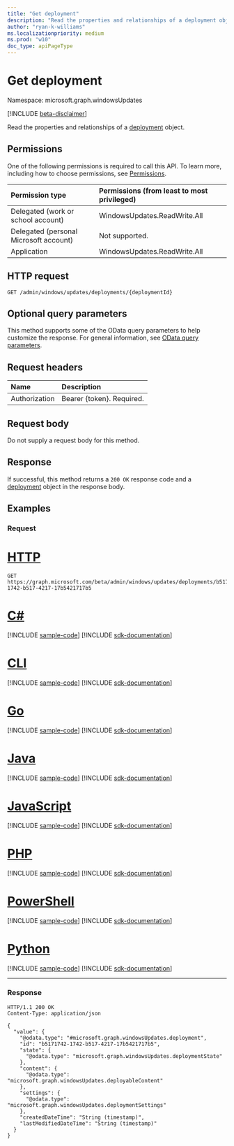 ```yaml
---
title: "Get deployment"
description: "Read the properties and relationships of a deployment object."
author: "ryan-k-williams"
ms.localizationpriority: medium
ms.prod: "w10"
doc_type: apiPageType
---
```


# Get deployment
Namespace: microsoft.graph.windowsUpdates

[!INCLUDE [beta-disclaimer](../../includes/beta-disclaimer.md)]

Read the properties and relationships of a [deployment](../resources/windowsupdates-deployment.md) object.

## Permissions
One of the following permissions is required to call this API. To learn more, including how to choose permissions, see [Permissions](/graph/permissions-reference).

|Permission type|Permissions (from least to most privileged)|
|:---|:---|
|Delegated (work or school account)|WindowsUpdates.ReadWrite.All|
|Delegated (personal Microsoft account)|Not supported.|
|Application|WindowsUpdates.ReadWrite.All|

## HTTP request

<!-- {
  "blockType": "ignored"
}
-->
``` http
GET /admin/windows/updates/deployments/{deploymentId}
```

## Optional query parameters
This method supports some of the OData query parameters to help customize the response. For general information, see [OData query parameters](/graph/query-parameters).

## Request headers
|Name|Description|
|:---|:---|
|Authorization|Bearer {token}. Required.|

## Request body
Do not supply a request body for this method.

## Response

If successful, this method returns a `200 OK` response code and a [deployment](../resources/windowsupdates-deployment.md) object in the response body.

## Examples

### Request

# [HTTP](#tab/http)
<!-- {
  "blockType": "request",
  "name": "get_deployment"
}
-->
``` http
GET https://graph.microsoft.com/beta/admin/windows/updates/deployments/b5171742-1742-b517-4217-17b5421717b5
```

# [C#](#tab/csharp)
[!INCLUDE [sample-code](../includes/snippets/csharp/get-deployment-csharp-snippets.md)]
[!INCLUDE [sdk-documentation](../includes/snippets/snippets-sdk-documentation-link.md)]

# [CLI](#tab/cli)
[!INCLUDE [sample-code](../includes/snippets/cli/get-deployment-cli-snippets.md)]
[!INCLUDE [sdk-documentation](../includes/snippets/snippets-sdk-documentation-link.md)]

# [Go](#tab/go)
[!INCLUDE [sample-code](../includes/snippets/go/get-deployment-go-snippets.md)]
[!INCLUDE [sdk-documentation](../includes/snippets/snippets-sdk-documentation-link.md)]

# [Java](#tab/java)
[!INCLUDE [sample-code](../includes/snippets/java/get-deployment-java-snippets.md)]
[!INCLUDE [sdk-documentation](../includes/snippets/snippets-sdk-documentation-link.md)]

# [JavaScript](#tab/javascript)
[!INCLUDE [sample-code](../includes/snippets/javascript/get-deployment-javascript-snippets.md)]
[!INCLUDE [sdk-documentation](../includes/snippets/snippets-sdk-documentation-link.md)]

# [PHP](#tab/php)
[!INCLUDE [sample-code](../includes/snippets/php/get-deployment-php-snippets.md)]
[!INCLUDE [sdk-documentation](../includes/snippets/snippets-sdk-documentation-link.md)]

# [PowerShell](#tab/powershell)
[!INCLUDE [sample-code](../includes/snippets/powershell/get-deployment-powershell-snippets.md)]
[!INCLUDE [sdk-documentation](../includes/snippets/snippets-sdk-documentation-link.md)]

# [Python](#tab/python)
[!INCLUDE [sample-code](../includes/snippets/python/get-deployment-python-snippets.md)]
[!INCLUDE [sdk-documentation](../includes/snippets/snippets-sdk-documentation-link.md)]

---

### Response

<!-- {
  "blockType": "response",
  "truncated": true,
  "@odata.type": "microsoft.graph.windowsUpdates.deployment"
}
-->
``` http
HTTP/1.1 200 OK
Content-Type: application/json

{
  "value": {
    "@odata.type": "#microsoft.graph.windowsUpdates.deployment",
    "id": "b5171742-1742-b517-4217-17b5421717b5",
    "state": {
      "@odata.type": "microsoft.graph.windowsUpdates.deploymentState"
    },
    "content": {
      "@odata.type": "microsoft.graph.windowsUpdates.deployableContent"
    },
    "settings": {
      "@odata.type": "microsoft.graph.windowsUpdates.deploymentSettings"
    },
    "createdDateTime": "String (timestamp)",
    "lastModifiedDateTime": "String (timestamp)"
  }
}
```

